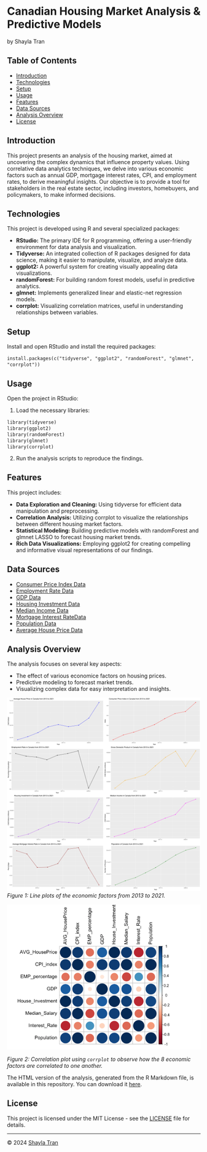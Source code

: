 # Canadian Housing Market Analysis & Predictive Models
by Shayla Tran

## Table of Contents
- [Introduction](#introduction)
- [Technologies](#technologies)
- [Setup](#setup)
- [Usage](#usage)
- [Features](#features)
- [Data Sources](#data-sources)
- [Analysis Overview](#analysis-overview)
- [License](#license)

## Introduction
This project presents an analysis of the housing market, aimed at uncovering the complex dynamics that influence property values. Using correlative data analytics techniques, we delve into various economic factors such as annual GDP, mortgage interest rates, CPI, and employment rates, to derive meaningful insights. Our objective is to provide a tool for stakeholders in the real estate sector, including investors, homebuyers, and policymakers, to make informed decisions.

## Technologies
This project is developed using R and several specialized packages:
* **RStudio:** The primary IDE for R programming, offering a user-friendly environment for data analysis and visualization.
* **Tidyverse:** An integrated collection of R packages designed for data science, making it easier to manipulate, visualize, and analyze data.
* **ggplot2:** A powerful system for creating visually appealing data visualizations.
* **randomForest:** For building random forest models, useful in predictive analytics.
* **glmnet:** Implements generalized linear and elastic-net regression models.
* **corrplot:** Visualizing correlation matrices, useful in understanding relationships between variables.

## Setup
Install and open RStudio and install the required packages:
```
install.packages(c("tidyverse", "ggplot2", "randomForest", "glmnet", "corrplot")) 
```

## Usage
Open the project in RStudio:
1. Load the necessary libraries:
```
library(tidyverse)
library(ggplot2)
library(randomForest)
library(glmnet)
library(corrplot)
```
2. Run the analysis scripts to reproduce the findings.

## Features
This project includes:
* **Data Exploration and Cleaning:** Using tidyverse for efficient data manipulation and preprocessing.
* **Correlation Analysis:** Utilizing corrplot to visualize the relationships between different housing market factors.
* **Statistical Modeling:** Building predictive models with randomForest and glmnet LASSO to forecast housing market trends.
* **Rich Data Visualizations:** Employing ggplot2 for creating compelling and informative visual representations of our findings.

## Data Sources
* [Consumer Price Index Data](https://www150.statcan.gc.ca/t1/tbl1/en/tv.action?pid=1810000501)
* [Employment Rate Data](https://www150.statcan.gc.ca/t1/tbl1/en/tv.action?pid=1410002001&pickMembers%5B0%5D=1.1&pickMembers%5B1%5D=2.10&pickMembers%5B2%5D=4.1&pickMembers%5B3%5D=5.1&cubeTimeFrame.startYear=2019&cubeTimeFrame.endYear=2023&referencePeriods=20190101%2C20230101)
* [GDP Data](https://www150.statcan.gc.ca/t1/tbl1/en/tv.action?pid=3610040101)
* [Housing Investment Data](https://www150.statcan.gc.ca/t1/tbl1/en/tv.action?pid=3610067701)
* [Median Income Data](https://www150.statcan.gc.ca/t1/tbl1/en/tv.action?pid=1110000801)
* [Mortgage Interest RateData](https://www150.statcan.gc.ca/t1/tbl1/en/tv.action?pid=1010000601)
* [Population Data](https://www150.statcan.gc.ca/t1/tbl1/en/tv.action?pid=1710000501)
* [Average House Price Data](https://www.crea.ca/housing-market-stats/canadian-housing-market-stats/)

## Analysis Overview
The analysis focuses on several key aspects:

* The effect of various economice factors on housing prices.
* Predictive modeling to forecast market trends.
* Visualizing complex data for easy interpretation and insights.

![Line charts of the economic factors](images/economicfactors_plots.png)
*Figure 1: Line plots of the economic factors from 2013 to 2021.*

![corrplot chart](/images/corr.png)

*Figure 2: Correlation plot using `corrplot` to observe how the 8 economic factors are correlated to one another.*

The HTML version of the analysis, generated from the R Markdown file, is available in this repository. You can download it [here](correlation_analysis.html).

## License
This project is licensed under the MIT License - see the [LICENSE](LICENSE.md) file for details.

---

© 2024 [Shayla Tran]([Your-GitHub-Profile-Link](https://github.com/shaytran)https://github.com/shaytran)
